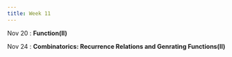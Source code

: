 ```yaml
---
title: Week 11
---
```


Nov 20
: **Function(II)**


Nov 24
: **Combinatorics: Recurrence Relations and Genrating Functions(II)**



  

